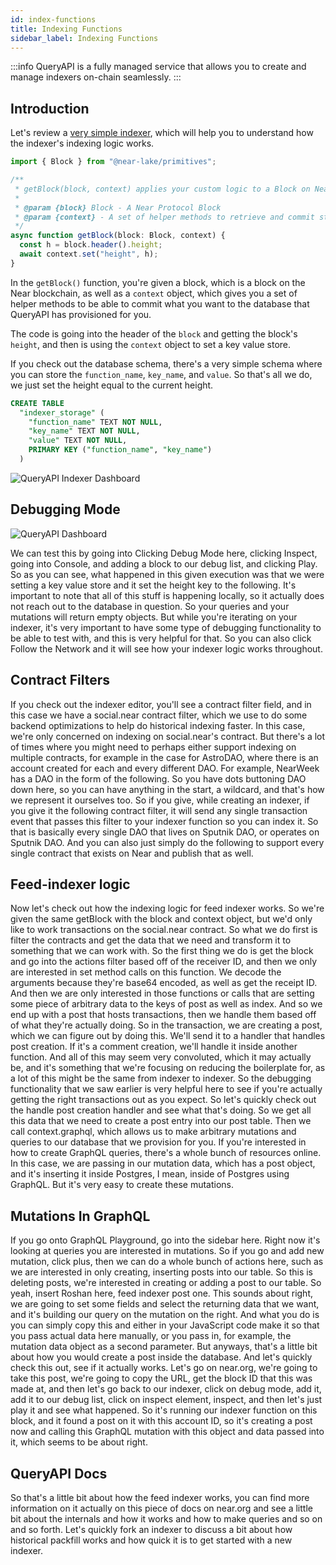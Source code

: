 ```yaml
---
id: index-functions
title: Indexing Functions
sidebar_label: Indexing Functions
---
```


:::info
QueryAPI is a fully managed service that allows you to create and manage indexers on-chain seamlessly.
:::


## Introduction

Let's review a [very simple indexer](https://near.org/dataplatform.near/widget/QueryApi.App?selectedIndexerPath=roshaan.near/demo-indexer&view=editor-window), which will help you to understand
how the indexer's indexing logic works.

```js title=indexingLogic.js
import { Block } from "@near-lake/primitives";

/**
 * getBlock(block, context) applies your custom logic to a Block on Near and commits the data to a database.
 *
 * @param {block} Block - A Near Protocol Block
 * @param {context} - A set of helper methods to retrieve and commit state
 */
async function getBlock(block: Block, context) {
  const h = block.header().height;
  await context.set("height", h);
}
```

In the `getBlock()` function, you're given a block, which is a block on the Near blockchain, as
well as a `context` object, which gives you a set of helper methods to be able to commit
what you want to the database that QueryAPI has provisioned for you.

The code is going into the header of the `block`
and getting the block's `height`, and then is using the `context` object to set a key value store.

If you check out the database schema, there's a very simple schema where you can store the `function_name`, `key_name`, and `value`.
So that's all we do, we just set the height equal to the current height.

```sql title=schema.sql
CREATE TABLE
  "indexer_storage" (
    "function_name" TEXT NOT NULL,
    "key_name" TEXT NOT NULL,
    "value" TEXT NOT NULL,
    PRIMARY KEY ("function_name", "key_name")
  )
```

![QueryAPI Indexer Dashboard](/docs/assets/QAPIScreen2.png)


## Debugging Mode

![QueryAPI Dashboard](/docs/assets/QAPIdebug.png)


We can test this by going into Clicking Debug Mode here, clicking Inspect, going into Console,
and adding a block to our debug list, and clicking Play.
So as you can see, what happened in this given execution was that we were setting a key value
store and it set the height key to the following.
It's important to note that all of this stuff is happening locally, so it actually does
not reach out to the database in question.
So your queries and your mutations will return empty objects.
But while you're iterating on your indexer, it's very important to have some type of debugging
functionality to be able to test with, and this is very helpful for that.
So you can also click Follow the Network and it will see how your indexer logic works throughout.

## Contract Filters


If you check out the indexer editor, you'll see a contract filter field, and in this case
we have a social.near contract filter, which we use to do some backend optimizations to
help do historical indexing faster.
In this case, we're only concerned on indexing on social.near's contract.
But there's a lot of times where you might need to perhaps either support indexing on
multiple contracts, for example in the case for AstroDAO, where there is an account created
for each and every different DAO.
For example, NearWeek has a DAO in the form of the following.
So you have dots buttoning DAO down here, so you can have anything in the start, a wildcard,
and that's how we represent it ourselves too.
So if you give, while creating an indexer, if you give it the following contract filter,
it will send any single transaction event that passes this filter to your indexer function
so you can index it.
So that is basically every single DAO that lives on Sputnik DAO, or operates on Sputnik
DAO.
And you can also just simply do the following to support every single contract that exists
on Near and publish that as well.


## Feed-indexer logic


Now let's check out how the indexing logic for feed indexer works.
So we're given the same getBlock with the block and context object, but we'd only like
to work transactions on the social.near contract.
So what we do first is filter the contracts and get the data that we need and transform
it to something that we can work with.
So the first thing we do is get the block and go into the actions filter based off of
the receiver ID, and then we only are interested in set method calls on this function.
We decode the arguments because they're base64 encoded, as well as get the receipt ID.
And then we are only interested in those functions or calls that are setting some piece of arbitrary
data to the keys of post as well as index.
And so we end up with a post that hosts transactions, then we handle them based off of what they're
actually doing.
So in the transaction, we are creating a post, which we can figure out by doing this.
We'll send it to a handler that handles post creation.
If it's a comment creation, we'll handle it inside another function.
And all of this may seem very convoluted, which it may actually be, and it's something
that we're focusing on reducing the boilerplate for, as a lot of this might be the same from
indexer to indexer.
So the debugging functionality that we saw earlier is very helpful here to see if you're
actually getting the right transactions out as you expect.
So let's quickly check out the handle post creation handler and see what that's doing.
So we get all this data that we need to create a post entry into our post table.
Then we call context.graphql, which allows us to make arbitrary mutations and queries
to our database that we provision for you.
If you're interested in how to create GraphQL queries, there's a whole bunch of resources
online.
In this case, we are passing in our mutation data, which has a post object, and it's inserting
it inside Postgres, I mean, inside of Postgres using GraphQL.
But it's very easy to create these mutations.

## Mutations In GraphQL


If you go onto GraphQL Playground, go into the sidebar here.
Right now it's looking at queries you are interested in mutations.
So if you go and add new mutation, click plus, then we can do a whole bunch of actions here,
such as we are interested in only creating, inserting posts into our table.
So this is deleting posts, we're interested in creating or adding a post to our table.
So yeah, insert Roshan here, feed indexer post one.
This sounds about right, we are going to set some fields and select the returning data
that we want, and it's building our query on the mutation on the right.
And what you do is you can simply copy this and either in your JavaScript code make it
so that you pass actual data here manually, or you pass in, for example, the mutation
data object as a second parameter.
But anyways, that's a little bit about how you would create a post inside the database.
And let's quickly check this out, see if it actually works.
Let's go on near.org, we're going to take this post, we're going to copy the URL, get
the block ID that this was made at, and then let's go back to our indexer, click on debug
mode, add it, add it to our debug list, click on inspect element, inspect, and then let's
just play it and see what happened.
So it's running our indexer function on this block, and it found a post on it with this
account ID, so it's creating a post now and calling this GraphQL mutation with this object
and data passed into it, which seems to be about right.

## QueryAPI Docs


So that's a little bit about how the feed indexer works, you can find more information
on it actually on this piece of docs on near.org and see a little bit about the internals and
how it works and how to make queries and so on and so forth.
Let's quickly fork an indexer to discuss a bit about how historical packfill works and
how quick it is to get started with a new indexer.

